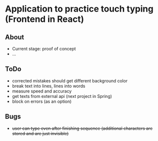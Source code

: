 # Application to practice touch typing (Frontend in React)

## About

- Current stage: proof of concept
- ...

## ToDo

- corrected mistakes should get different background color
- break text into lines, lines into words
- measure speed and accuracy
- get texts from external api (next project in Spring)
- block on errors (as an option)

## Bugs

- ~~user can type even after finishing sequence (additional characters are stored and are just invisible)~~
